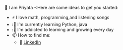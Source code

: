 
👋 I am Priyata
-:Here are some ideas to get you started:
- :zap: I love math, programming,and listening songs
- :🌱  I’m currently learning Python, java
- :🌱 I’m addicted to learning and growing every day
- 📫 How to find me: 
  - :office: [LinkedIn](https://www.linkedin.com/in/priyata-das-0045951b2)
 

